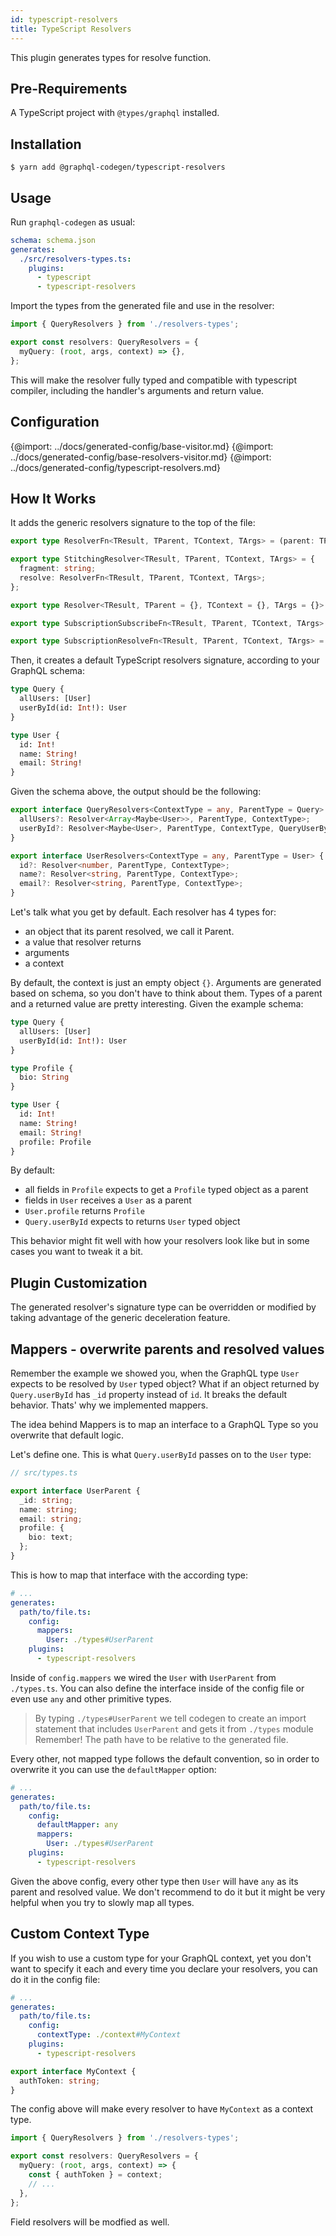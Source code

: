 ```yaml
---
id: typescript-resolvers
title: TypeScript Resolvers
---
```


This plugin generates types for resolve function.

## Pre-Requirements

A TypeScript project with `@types/graphql` installed.

## Installation

    $ yarn add @graphql-codegen/typescript-resolvers

## Usage

Run `graphql-codegen` as usual:

```yaml
schema: schema.json
generates:
  ./src/resolvers-types.ts:
    plugins:
      - typescript
      - typescript-resolvers
```

Import the types from the generated file and use in the resolver:

```typescript
import { QueryResolvers } from './resolvers-types';

export const resolvers: QueryResolvers = {
  myQuery: (root, args, context) => {},
};
```

This will make the resolver fully typed and compatible with typescript compiler, including the handler's arguments and return value.

## Configuration

{@import: ../docs/generated-config/base-visitor.md}
{@import: ../docs/generated-config/base-resolvers-visitor.md}
{@import: ../docs/generated-config/typescript-resolvers.md}

## How It Works

It adds the generic resolvers signature to the top of the file:

```typescript
export type ResolverFn<TResult, TParent, TContext, TArgs> = (parent: TParent, args: TArgs, context: TContext, info: GraphQLResolveInfo) => Promise<TResult> | TResult;

export type StitchingResolver<TResult, TParent, TContext, TArgs> = {
  fragment: string;
  resolve: ResolverFn<TResult, TParent, TContext, TArgs>;
};

export type Resolver<TResult, TParent = {}, TContext = {}, TArgs = {}> = ResolverFn<TResult, TParent, TContext, TArgs> | StitchingResolver<TResult, TParent, TContext, TArgs>;

export type SubscriptionSubscribeFn<TResult, TParent, TContext, TArgs> = (parent: TParent, args: TArgs, context: TContext, info: GraphQLResolveInfo) => AsyncIterator<TResult> | Promise<AsyncIterator<TResult>>;

export type SubscriptionResolveFn<TResult, TParent, TContext, TArgs> = (parent: TParent, args: TArgs, context: TContext, info: GraphQLResolveInfo) => TResult | Promise<TResult>;
```

Then, it creates a default TypeScript resolvers signature, according to your GraphQL schema:

```graphql
type Query {
  allUsers: [User]
  userById(id: Int!): User
}

type User {
  id: Int!
  name: String!
  email: String!
}
```

Given the schema above, the output should be the following:

```typescript
export interface QueryResolvers<ContextType = any, ParentType = Query> {
  allUsers?: Resolver<Array<Maybe<User>>, ParentType, ContextType>;
  userById?: Resolver<Maybe<User>, ParentType, ContextType, QueryUserByIdArgs>;
}

export interface UserResolvers<ContextType = any, ParentType = User> {
  id?: Resolver<number, ParentType, ContextType>;
  name?: Resolver<string, ParentType, ContextType>;
  email?: Resolver<string, ParentType, ContextType>;
}
```

Let's talk what you get by default. Each resolver has 4 types for:

- an object that its parent resolved, we call it Parent.
- a value that resolver returns
- arguments
- a context

By default, the context is just an empty object `{}`.
Arguments are generated based on schema, so you don't have to think about them.
Types of a parent and a returned value are pretty interesting. Given the example schema:

```graphql
type Query {
  allUsers: [User]
  userById(id: Int!): User
}

type Profile {
  bio: String
}

type User {
  id: Int!
  name: String!
  email: String!
  profile: Profile
}
```

By default:

- all fields in `Profile` expects to get a `Profile` typed object as a parent
- fields in `User` receives a `User` as a parent
- `User.profile` returns `Profile`
- `Query.userById` expects to returns `User` typed object

This behavior might fit well with how your resolvers look like but in some cases you want to tweak it a bit.

## Plugin Customization

The generated resolver's signature type can be overridden or modified by taking advantage of the generic deceleration feature.

## Mappers - overwrite parents and resolved values

Remember the example we showed you, when the GraphQL type `User` expects to be resolved by `User` typed object? What if an object returned by `Query.userById` has `_id` property instead of `id`. It breaks the default behavior. Thats' why we implemented mappers.

The idea behind Mappers is to map an interface to a GraphQL Type so you overwrite that default logic.

Let's define one. This is what `Query.userById` passes on to the `User` type:

```typescript
// src/types.ts

export interface UserParent {
  _id: string;
  name: string;
  email: string;
  profile: {
    bio: text;
  };
}
```

This is how to map that interface with the according type:

```yaml
# ...
generates:
  path/to/file.ts:
    config:
      mappers:
        User: ./types#UserParent
    plugins:
      - typescript-resolvers
```

Inside of `config.mappers` we wired the `User` with `UserParent` from `./types.ts`. You can also define the interface inside of the config file or even use `any` and other primitive types.

> By typing `./types#UserParent` we tell codegen to create an import statement that includes `UserParent` and gets it from `./types` module
> Remember! The path have to be relative to the generated file.

Every other, not mapped type follows the default convention, so in order to overwrite it you can use the `defaultMapper` option:

```yaml
# ...
generates:
  path/to/file.ts:
    config:
      defaultMapper: any
      mappers:
        User: ./types#UserParent
    plugins:
      - typescript-resolvers
```

Given the above config, every other type then `User` will have `any` as its parent and resolved value. We don't recommend to do it but it might be very helpful when you try to slowly map all types.

## Custom Context Type

If you wish to use a custom type for your GraphQL context, yet you don't want to specify it each and every time you declare your resolvers, you can do it in the config file:

```yaml
# ...
generates:
  path/to/file.ts:
    config:
      contextType: ./context#MyContext
    plugins:
      - typescript-resolvers
```

```typescript
export interface MyContext {
  authToken: string;
}
```

The config above will make every resolver to have `MyContext` as a context type.

```typescript
import { QueryResolvers } from './resolvers-types';

export const resolvers: QueryResolvers = {
  myQuery: (root, args, context) => {
    const { authToken } = context;
    // ...
  },
};
```

Field resolvers will be modfied as well.
